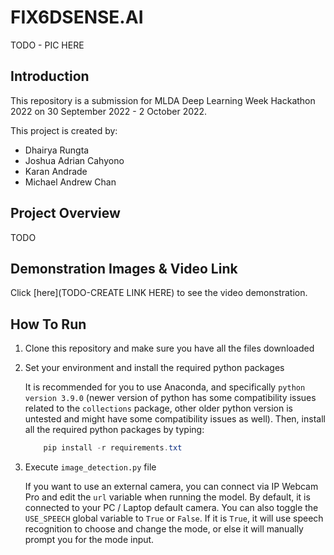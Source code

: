 # FIX6DSENSE.AI

TODO - PIC HERE

## Introduction

This repository is a submission for MLDA Deep Learning Week Hackathon 2022 on 30 September 2022 - 2 October 2022.

This project is created by:

- Dhairya Rungta
- Joshua Adrian Cahyono
- Karan Andrade
- Michael Andrew Chan

## Project Overview

TODO

## Demonstration Images & Video Link

Click [here](TODO-CREATE LINK HERE) to see the video demonstration.

## How To Run

1. Clone this repository and make sure you have all the files downloaded

2. Set your environment and install the required python packages

    It is recommended for you to use Anaconda, and specifically `python version 3.9.0` (newer version of python has some compatibility issues related to the `collections` package, other older python version is untested and might have some compatibility issues as well). Then, install all the required python packages by typing:

    ```powershell
        pip install -r requirements.txt
    ```

3. Execute `image_detection.py` file

    If you want to use an external camera, you can connect via IP Webcam Pro and edit the `url` variable when running the model. By default, it is connected to your PC / Laptop default camera. You can also toggle the `USE_SPEECH` global variable to `True` or `False`. If it is `True`, it will use speech recognition to choose and change the mode, or else it will manually prompt you for the mode input.
